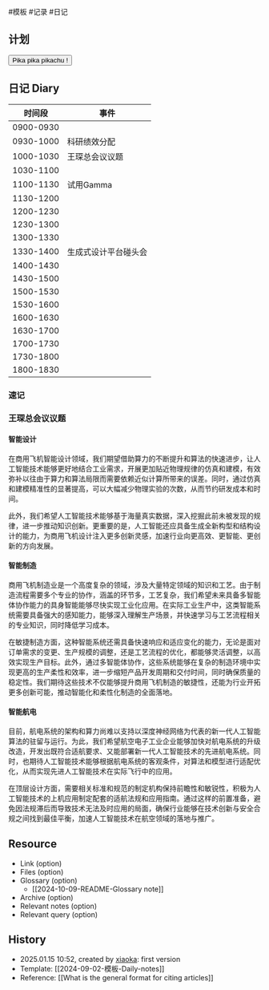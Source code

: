  #模板  #记录 #日记

## 计划
<button class="sparkles">Pika pika pikachu !</button>

## 日记 Diary

| 时间段       | 事件         |
| --------- | ---------- |
| 0900-0930 |            |
| 0930-1000 | 科研绩效分配     |
| 1000-1030 | 王琛总会议议题    |
| 1030-1100 |            |
| 1100-1130 | 试用Gamma    |
| 1130-1200 |            |
| 1200-1230 |            |
| 1230-1300 |            |
| 1300-1330 |            |
| 1330-1400 | 生成式设计平台碰头会 |
| 1400-1430 |            |
| 1430-1500 |            |
| 1500-1530 |            |
| 1530-1600 |            |
| 1600-1630 |            |
| 1630-1700 |            |
| 1700-1730 |            |
| 1730-1800 |            |
| 1800-1830 |            |

### 速记

### 王琛总会议议题
#### 智能设计
在商用飞机智能设计领域，我们期望借助算力的不断提升和算法的快速进步，让人工智能技术能够更好地结合工业需求，开展更加贴近物理规律的仿真和建模，有效弥补以往由于算力和算法局限而需要依赖近似计算所带来的误差。同时，通过仿真和建模精准性的显著提高，可以大幅减少物理实验的次数，从而节约研发成本和时间。

此外，我们希望人工智能技术能够基于海量真实数据，深入挖掘此前未被发现的规律，进一步推动知识创新。更重要的是，人工智能还应具备生成全新构型和结构设计的能力，为商用飞机设计注入更多创新灵感，加速行业向更高效、更智能、更创新的方向发展。
#### 智能制造
商用飞机制造业是一个高度复杂的领域，涉及大量特定领域的知识和工艺。由于制造流程需要多个专业的协作，涵盖的环节多，工艺复杂，我们希望未来具备多智能体协作能力的具身智能能够尽快实现工业化应用。在实际工业生产中，这类智能系统需要具备强大的感知能力，能够深入理解生产场景，并快速学习与工艺流程相关的专业知识，同时降低学习成本。

在敏捷制造方面，这种智能系统还需具备快速响应和适应变化的能力，无论是面对订单需求的变更、生产规模的调整，还是工艺流程的优化，都能够灵活调整，以高效实现生产目标。此外，通过多智能体协作，这些系统能够在复杂的制造环境中实现更高的生产柔性和效率，进一步缩短产品开发周期和交付时间，同时确保质量的稳定性。我们期待这些技术不仅能够提升商用飞机制造的敏捷性，还能为行业开拓更多创新可能，推动智能化和柔性化制造的全面落地。
#### 智能航电
目前，航电系统的架构和算力尚难以支持以深度神经网络为代表的新一代人工智能算法的驻留与运行。为此，我们希望航空电子工业企业能够加快对航电系统的升级改造，开发出既符合适航要求、又能部署新一代人工智能技术的先进航电系统。同时，也期待人工智能技术能够根据航电系统的客观条件，对算法和模型进行适配优化，从而实现先进人工智能技术在实际飞行中的应用。

在顶层设计方面，需要相关标准和规范的制定机构保持前瞻性和敏锐性，积极为人工智能技术的上机应用制定配套的适航法规和应用指南。通过这样的前置准备，避免因法规滞后而导致技术无法及时应用的局面，确保行业能够在技术创新与安全合规之间找到最佳平衡，加速人工智能技术在航空领域的落地与推广。
## Resource

- Link (option)
- Files (option)
- Glossary (option)
    - [[2024-10-09-README-Glossary note]]
- Archive (option)
- Relevant notes (option)
- Relevant query (option)

## History

-  2025.01.15 10:52, created by [xiaoka](https://www.xiaokaup.com/): first version
- Template: [[2024-09-02-模板-Daily-notes]]
- Reference: [[What is the general format for citing articles]]
